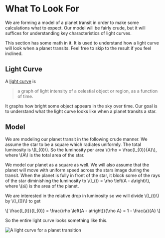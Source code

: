 # What To Look For
We are forming a model of a planet transit in order to make some calculations
what to expect. Our model will be fairly crude, but it will suffices for
understanding key characteristics of light curves.

This section has some math in it. It is used to understand how a light curve
will look when a planet transits. Feel free to skip to the result if you feel
inclined. 

## Light Curve
A [light curve](https://en.wikipedia.org/wiki/Light_curve) is

> a graph of light intensity of a celestial object or region, as a function of
> time. 

It graphs how bright some object appears in the sky over time. Our goal is to
understand what the light curve looks like when a planet transits a star.

## Model
We are modeling our planet transit in the following crude manner. We assume the
star to be a square which radiates uniformly. The total luminosity is
\\(I_{0}\\). So the luminosity per area \\(\rho = \frac{I_{0}}{A}\\), where \\(A\\)
is the total area of the star.

We model our planet as a square as well. We will also assume that the planet
will move with uniform speed across the stars image during the transit. When the
planet is fully in front of the star, it block some of the rays of the star
diminishing the luminosity to \\(I_{t} = \rho \left(A - a\right)\\), where
\\(a\\) is the area of the planet.

We are interested in the relative drop in luminosity so we will divide
\\(I_{t}\\) by \\(I_{0}\\) to get

\\[
\frac{I_{t}}{I_{0}} = \frac{\rho \left(A - a\right)}{\rho A} = 1 - \frac{a}{A}
\\]

So the entire light curve looks something like this.

![A light curve for a planet transition](image/light-curve.png)
